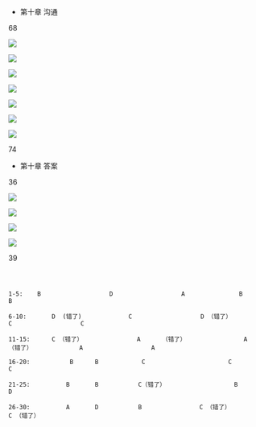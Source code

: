 * 第十章   沟通



68


![](http://p1.bqimg.com/567571/b199deab8b823488.jpg)


![](http://i1.piimg.com/567571/71617ade54fa0e5a.jpg)


![](http://p1.bqimg.com/567571/73db1db15161fa7e.jpg)


![](http://p1.bqimg.com/567571/21ab66b0179ef202.jpg)



![](http://i1.piimg.com/567571/8e2df11e9193af91.jpg)



![](http://i1.piimg.com/567571/44d481e04cd8c3df.jpg)



![](http://i1.piimg.com/567571/8a2cdc2e92af4882.jpg)


74


* 第十章    答案





36


![](http://p1.bqimg.com/567571/29173b8a03c37a26.jpg)



![](http://i1.piimg.com/567571/1515ab8e9f0141b3.jpg)



![](http://i1.piimg.com/567571/44c5f9617d1fa5e8.jpg)


![](http://p1.bqimg.com/567571/1a3d4b748fb75ef6.jpg)

39





```



1-5:   	B					D 					A		   		B   		     B

6-10:    	D  (错了)				C  					D （错了）			C   		 		C

11-15:   	C （错了）			     A		（错了）				A  （错了）		  	    A	    			A

16-20:  		 B		B 			 C						 C			 	C
	
21-25:   		B 		B  			C（错了）	 				B 							  D

26-30:   		A		D			B				 C （错了）						C （错了）



```

